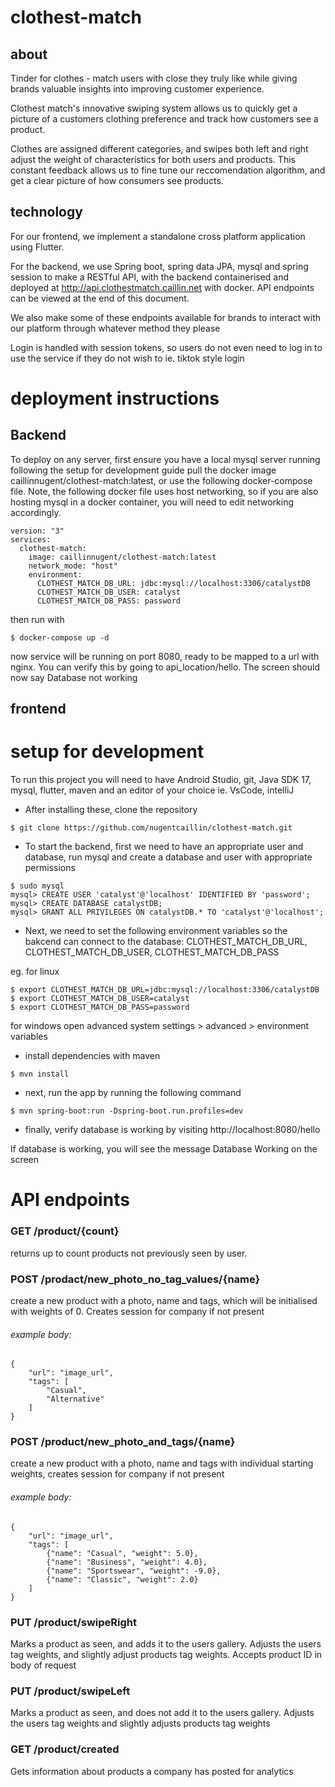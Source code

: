 # clothest-match

## about
Tinder for clothes - match users with close they truly like while giving brands valuable insights into improving customer experience.

Clothest match's innovative swiping system allows us to quickly get a picture of a customers clothing preference and track how customers see a product.

Clothes are assigned different categories, and swipes both left and right adjust the weight of characteristics for both users and products. This constant feedback allows us to fine tune our reccomendation algorithm, and get a clear picture of how consumers see products.

## technology
For our frontend, we implement a standalone cross platform application using Flutter.

For the backend, we use Spring boot, spring data JPA, mysql and spring session to make a RESTful API, with the backend containerised and deployed at http://api.clothestmatch.caillin.net with docker. API endpoints can be viewed at the end of this document.

We also make some of these endpoints available for brands to interact with our platform through whatever method they please

Login is handled with session tokens, so users do not even need to log in to use the service if they do not wish to ie. tiktok style login

# deployment instructions
## Backend
To deploy on any server, first ensure you have a local mysql server running following the setup for development guide pull the docker image caillinnugent/clothest-match:latest,
or use the following docker-compose file. Note, the following docker file uses host networking, so if you are also hosting mysql in a docker container, you will need to edit networking accordingly.
```
version: "3"
services:
  clothest-match:
    image: caillinnugent/clothest-match:latest
    network_mode: "host"
    environment:
      CLOTHEST_MATCH_DB_URL: jdbc:mysql://localhost:3306/catalystDB
      CLOTHEST_MATCH_DB_USER: catalyst
      CLOTHEST_MATCH_DB_PASS: password
```
then run with
```console
$ docker-compose up -d
```
now service will be running on port 8080, ready to be mapped to a url with nginx. You can verify this by going to api_location/hello. The screen should now say Database not working

## frontend


# setup for development
To run this project you will need to have Android Studio, git, Java SDK 17, mysql, flutter, maven and an editor of your choice ie. VsCode, intelliJ

- After installing these, clone the repository
```console
$ git clone https://github.com/nugentcaillin/clothest-match.git
```
- To start the backend, first we need to have an appropriate user and database, run mysql and create a database and user with appropriate permissions
```console
$ sudo mysql
mysql> CREATE USER 'catalyst'@'localhost' IDENTIFIED BY 'password'; 
mysql> CREATE DATABASE catalystDB;
mysql> GRANT ALL PRIVILEGES ON catalystDB.* TO 'catalyst'@'localhost';
```
- Next, we need to set the following environment variables so the bakcend can connect to the database: CLOTHEST_MATCH_DB_URL, CLOTHEST_MATCH_DB_USER, CLOTHEST_MATCH_DB_PASS

eg. for linux
```console
$ export CLOTHEST_MATCH_DB_URL=jdbc:mysql://localhost:3306/catalystDB
$ export CLOTHEST_MATCH_DB_USER=catalyst
$ export CLOTHEST_MATCH_DB_PASS=password
```
for windows open advanced system settings > advanced > environment variables
- install dependencies with maven
```console
$ mvn install
```
- next, run the app by running the following command
```console
$ mvn spring-boot:run -Dspring-boot.run.profiles=dev 
```
- finally, verify database is working by visiting http://localhost:8080/hello

If database is working, you will see the message Database Working on the screen

# API endpoints

### GET /product/{count}
returns up to count products not previously seen by user. 
### POST /prodact/new_photo_no_tag_values/{name}
create a new product with a photo, name and tags, which will be initialised with weights of 0. Creates session for company if not present
###### example body:
```
{
    "url": "image_url",
    "tags": [
        "Casual",
        "Alternative"
    ]
}
```
### POST /product/new_photo_and_tags/{name}

create a new product with a photo, name and tags with individual starting weights, creates session for company if not present
###### example body:
```
{
    "url": "image_url",
    "tags": [
        {"name": "Casual", "weight": 5.0},
        {"name": "Business", "weight": 4.0},
        {"name": "Sportswear", "weight": -9.0},
        {"name": "Classic", "weight": 2.0}
    ]
}
```
### PUT /product/swipeRight
Marks a product as seen, and adds it to the users gallery. Adjusts the users tag weights, and slightly adjust products tag weights. Accepts product ID in body of request
### PUT /product/swipeLeft
Marks a product as seen, and does not add it to the users gallery. Adjusts the users tag weights and slightly adjusts products tag weights
### GET /product/created
Gets information about products a company has posted for analytics

